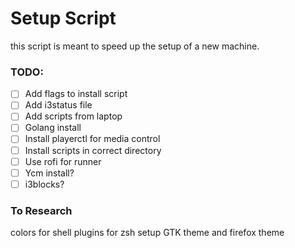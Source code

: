 # Setup Script
this script is meant to speed up the setup of a new machine.

### TODO:
 - [ ] Add flags to install script
 - [ ] Add i3status file
 - [ ] Add scripts from laptop
 - [ ] Golang install
 - [ ] Install playerctl for media control
 - [ ] Install scripts in correct directory
 - [ ] Use rofi for runner
 - [ ] Ycm install?
 - [ ] i3blocks?

### To Research
colors for shell
plugins for zsh
setup GTK theme and firefox theme
